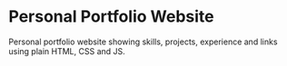 # Personal Portfolio Website

Personal portfolio website showing skills, projects, experience and links using plain HTML, CSS and JS.
